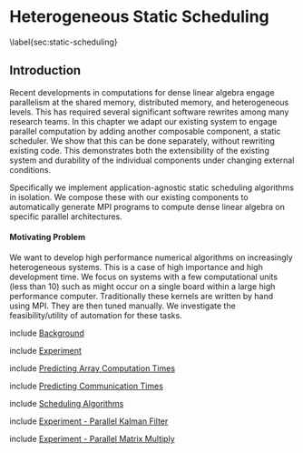 
Heterogeneous Static Scheduling
===============================

\label{sec:static-scheduling}

Introduction
------------

Recent developments in computations for dense linear algebra engage parallelism at the shared memory, distributed memory, and heterogeneous levels.  This has required several significant software rewrites among many research teams.  In this chapter we adapt our existing system to engage parallel computation by adding another composable component, a static scheduler.  We show that this can be done separately, without rewriting existing code.  This demonstrates both the extensibility of the existing system and durability of the individual components under changing external conditions.

Specifically we implement application-agnostic static scheduling algorithms in isolation.  We compose these with our existing components to automatically generate MPI programs to compute dense linear algebra on specific parallel architectures.


#### Motivating Problem 

We want to develop high performance numerical algorithms on increasingly heterogeneous systems.  This is a case of high importance and high development time.  We focus on systems with a few computational units (less than 10) such as might occur on a single board within a large high performance computer.  Traditionally these kernels are written by hand using MPI.  They are then tuned manually.  We investigate the feasibility/utility of automation for these tasks.

include [Background](scheduling-background.md)

include [Experiment](scheduling-experiment.md)

include [Predicting Array Computation Times](array-times.md)

include [Predicting Communication Times](communication-times.md)

include [Scheduling Algorithms](scheduling-algorithms.md)

include [Experiment - Parallel Kalman Filter](scheduling-example.md)

include [Experiment - Parallel Matrix Multiply](scheduling-non-example.md)

